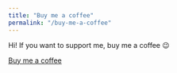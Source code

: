 ```yaml
---
title: "Buy me a coffee"
permalink: "/buy-me-a-coffee"
---
```


Hi! If you want to support me, buy me a coffee &#128521;

<a class="btn btn-danger" href="https://www.buymeacoffee.com/stephanadjarian">Buy me a coffee</a>
